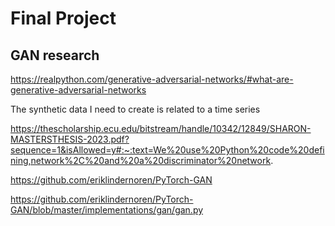 # Final Project

## GAN research

https://realpython.com/generative-adversarial-networks/#what-are-generative-adversarial-networks

The synthetic data I need to create is related to a time series

https://thescholarship.ecu.edu/bitstream/handle/10342/12849/SHARON-MASTERSTHESIS-2023.pdf?sequence=1&isAllowed=y#:~:text=We%20use%20Python%20code%20defining,network%2C%20and%20a%20discriminator%20network.

https://github.com/eriklindernoren/PyTorch-GAN

https://github.com/eriklindernoren/PyTorch-GAN/blob/master/implementations/gan/gan.py
